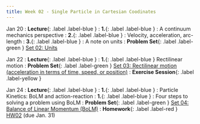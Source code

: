 ```yaml
---
title: Week 02 - Single Particle in Cartesian Coodinates
---
```


Jan 20
: **Lecture**{: .label .label-blue }
: **1.**{: .label .label-blue } : A continuum mechanics perspective
: **2.**{: .label .label-blue } : Velocity, acceleration, arc-length
: **3.**{: .label .label-blue } : A note on units
: **Problem Set**{: .label .label-green } [Set 02: Units](#)

Jan 22
: **Lecture**{: .label .label-blue }
: **1.**{: .label .label-blue } Rectilinear motion
: **Problem Set**{: .label .label-green } [Set 03: Rectilinear motion (acceleration in terms of time, speed, or position)](#)
: **Exercise Session**{: .label .label-yellow } 

Jan 24
: **Lecture**{: .label .label-blue }
: **1.**{: .label .label-blue } : Particle Kinetics: BoLM and action-reaction
: **1.**{: .label .label-blue } : Four steps to solving a problem using BoLM
: **Problem Set**{: .label .label-green } [Set 04: Balance of Linear Momentum (BoLM)](#)
: **Homework**{: .label .label-red } [HW02](#) (due Jan. 31)
